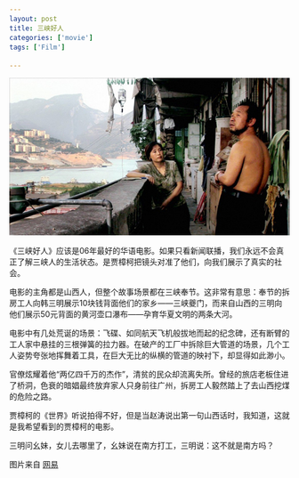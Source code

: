 ```yaml
---
layout: post
title: 三峡好人
categories: ['movie']
tags: ['Film']

---
```


![image](/assets/images/still-life.jpg)

《三峡好人》应该是06年最好的华语电影。如果只看新闻联播，我们永远不会真正了解三峡人的生活状态。是贾樟柯把镜头对准了他们，向我们展示了真实的社会。

电影的主角都是山西人，但整个故事场景都在三峡奉节。这非常有意思：奉节的拆房工人向韩三明展示10块钱背面他们的家乡——三峡夔门，而来自山西的三明向他们展示50元背面的黄河壶口瀑布——孕育华夏文明的两条大河。

电影中有几处荒诞的场景：飞碟、如同航天飞机般拔地而起的纪念碑，还有断臂的工人家中悬挂的三根弹簧的拉力器。在破产的工厂中拆除巨大管道的场景，几个工人姿势夸张地挥舞着工具，在巨大无比的纵横的管道的映衬下，却显得如此渺小。

官僚炫耀着他“两亿四千万的杰作”，清贫的民众却流离失所。曾经的旅店老板住进了桥洞，色衰的暗娼最终放弃家人只身前往广州，拆房工人毅然踏上了去山西挖煤的危险之路。

贾樟柯的《世界》听说拍得不好，但是当赵涛说出第一句山西话时，我知道，这就是我希望看到的贾樟柯的电影。

三明问幺妹，女儿去哪里了，幺妹说在南方打工，三明说：这不就是南方吗？

图片来自 [网易](http://ent.163.com/photoview/51HC0003/96269.html)